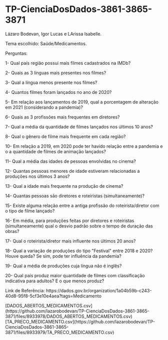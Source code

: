 # TP-CienciaDosDados-3861-3865-3871
<p> Lázaro Bodevan,  Igor Lucas e LArissa Isabelle. </p>
<p>Tema escolhido: Saúde/Medicamentos.</p>

<p>Perguntas:
<p>1- Qual país região possui mais filmes cadastrados na IMDb?</p>
<p>2- Quais as 3 línguas mais presentes nos filmes?</p>
<p>3- Qual a língua menos presente nos filmes?</p>
<p>4- Quantos filmes foram lançados no ano de 2020?</p>
<p>5- Em relação aos lançamentos de 2019, qual a porcentagem de alteração em 2021 (considerando a pandemia)?</p>
<p>6- Quais as 3 profissões mais frequentes em diretores?</p>
<p>7- Qual a média da quantidade de filmes lançados nos últimos 10 anos?</p>
<p>8- Qual o gênero de filme mais frequente em cada região?</p>
<p>10- Em relação a 2019, em 2020 pode ter havido relação entre a pandemia e o a quantidade de filmes de animação lançados?</p>
<p>11- Qual a média das idades de pessoas envolvidas no cinema?</p>
<p>12- Quantas pessoas menores de idade estiveram relacionadas a produções nos últimos 3 anos?</p>
<p>13- Qual a idade mais frequente na produção de cinema?</p>
<p>14- Quantas pessoas são diretores e roteiristas (simultaneamente)?</p>
<p>15- Existe alguma relação entre a antiga profissão do roteirista/diretor com o tipo de filme lançado?</p>
<p>16- Em média, para produções feitas por diretores e roteiristas (simultaneamente) qual o desvio padrão sobre o tempo de duração das obras?</p>
<p>17- Qual o roteirista/diretor mais influente nos últimos 20 anos?</p>
<p>18- Qual a variação de produções do tipo "Festival" entre 2018 e 2020? Houve queda? Se sim, pode ter influência da pandemia?</p>
<p>19- Qual a média de produções cuja língua não é inglês?</p>
<p>20- Qual país produz maior quantidade de filmes com classificação indicativa para adultos? E o que menos produz?</p>

<p> Link de Referência: https://dados.gov.br/organization/1a04b59b-c243-40d8-95f8-5cf3e10e4aea?tags=Medicamento </p>
[DADOS_ABERTOS_MEDICAMENTOS.csv](https://github.com/lazarobodevan/TP-CienciaDosDados-3861-3865-3871/files/8933978/DADOS_ABERTOS_MEDICAMENTOS.csv)
[TA_PRECO_MEDICAMENTO.csv](https://github.com/lazarobodevan/TP-CienciaDosDados-3861-3865-3871/files/8933979/TA_PRECO_MEDICAMENTO.csv)
